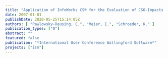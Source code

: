 ```yaml
---
title: "Application of InfoWorks CS® for the Evaluation of CSO-Impacts in Berlin"
date: 2007-01-01
publishDate: 2020-05-25T15:14:05Z
authors: [ "Pawlowsky-Reusing, E.", "Meier, I.", "Schroeder, K." ]
publication_types: ["0"]
abstract: ""
featured: false
publication: "*International User Conference Wallingford Software*"
projects: ["ism"]
---
```


